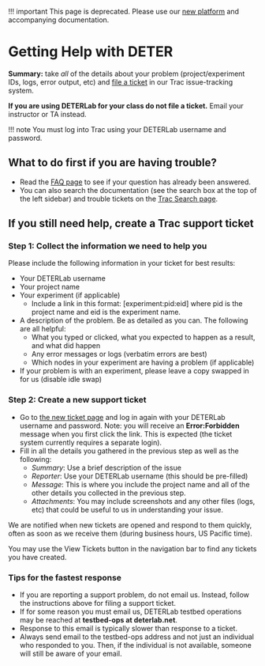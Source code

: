 
!!! important
    This page is deprecated. Please use our <a href="https://launch.mod.deterlab.net/">new platform</a> and accompanying documentation.

# Getting Help with DETER

**Summary:** take *all* of the details about your problem (project/experiment IDs, logs, error output, etc) and [file a ticket](https://trac.deterlab.net/newticket) in our Trac issue-tracking system.

**If you are using DETERLab for your class do not file a ticket.** Email your instructor or TA instead.

!!! note
    You must log into Trac using your DETERLab username and password.

## What to do first if you are having trouble?

- Read the [FAQ page](../faqs/) to see if your question has already been answered. 
- You can also search the documentation (see the search box at the top of the left sidebar) and trouble tickets on the [Trac Search page](https://trac.deterlab.net/search).

## If you still need help, create a Trac support ticket

### Step 1: Collect the information we need to help you

Please include the following information in your ticket for best results:

- Your DETERLab username
- Your project name
- Your experiment (if applicable)
    - Include a link in this format: [experiment:pid:eid] where pid is the project name and eid is the experiment name.
- A description of the problem. Be as detailed as you can. The following are all helpful:
    - What you typed or clicked, what you expected to happen as a result, and what did happen
    - Any error messages or logs (verbatim errors are best)
    - Which nodes in your experiment are having a problem (if applicable)
- If your problem is with an experiment, please leave a copy swapped in for us (disable idle swap)

### Step 2: Create a new support ticket

- Go to [the new ticket page](https://trac.deterlab.net/newticket) and log in again with your DETERLab username and password. Note: you will receive an **Error:Forbidden** message when you first click the link. This is expected (the ticket system currently requires a separate login).
- Fill in all the details you gathered in the previous step as well as the following:
    - *Summary*: Use a brief description of the issue
    - *Reporter*: Use your DETERLab username (this should be pre-filled)
    - *Message*: This is where you include the project name and all of the other details you collected in the previous step.
    - *Attachments*: You may include screenshots and any other files (logs, etc) that could be useful to us in understanding your issue.

We are notified when new tickets are opened and respond to them quickly, often as soon as we receive them (during business hours, US Pacific time).

You may use the View Tickets button in the navigation bar to find any tickets you have created.

### Tips for the fastest response

- If you are reporting a support problem, do not email us. Instead, follow the instructions above for filing a support ticket.
- If for some reason you must email us, DETERLab testbed operations may be reached at **testbed-ops at deterlab.net**.
- Response to this email is typically slower than response to a ticket.
- Always send email to the testbed-ops address and not just an individual who responded to you. Then, if the individual is not available, someone will still be aware of your email.